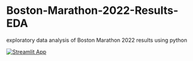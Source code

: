 # Boston-Marathon-2022-Results-EDA
exploratory data analysis of Boston Marathon 2022 results using python 

[![Streamlit App](https://static.streamlit.io/badges/streamlit_badge_black_white.svg)](https://boston-marathon-2022-results-eda-tib94sadsksgjcwkruzjdt.streamlit.app/)
